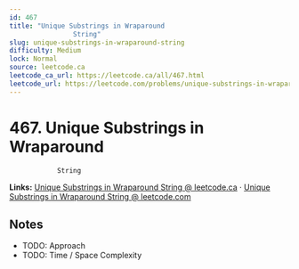 ```yaml
--- 
id: 467
title: "Unique Substrings in Wraparound
                String"
slug: unique-substrings-in-wraparound-string
difficulty: Medium
lock: Normal
source: leetcode.ca
leetcode_ca_url: https://leetcode.ca/all/467.html
leetcode_url: https://leetcode.com/problems/unique-substrings-in-wraparound-string/
---
```


# 467. Unique Substrings in Wraparound
                String

**Links:** [Unique Substrings in Wraparound
                String @ leetcode.ca](https://leetcode.ca/all/467.html) · [Unique Substrings in Wraparound
                String @ leetcode.com](https://leetcode.com/problems/unique-substrings-in-wraparound-string/)

## Notes
- TODO: Approach
- TODO: Time / Space Complexity
